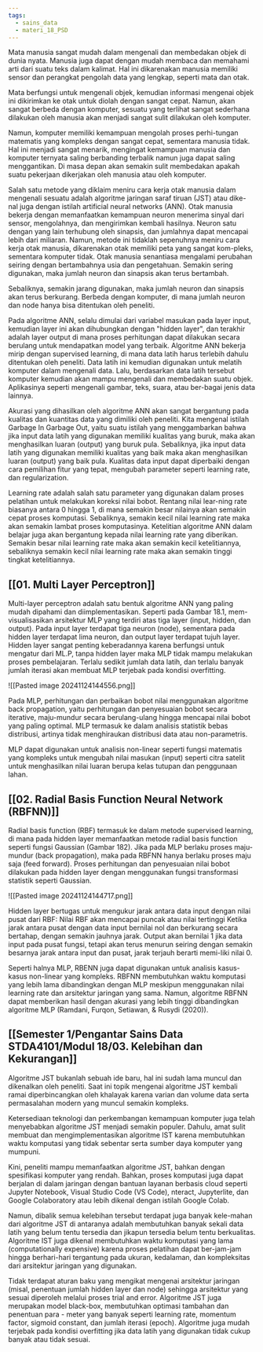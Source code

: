 ```yaml
---
tags:
  - sains_data
  - materi_18_PSD
---
```

Mata manusia sangat mudah dalam mengenali dan membedakan objek di dunia nyata. Manusia juga dapat dengan mudah membaca dan memahami arti dari suatu teks dalam kalimat. Hal ini dikarenakan manusia memiliki sensor dan perangkat pengolah data yang lengkap, seperti mata dan otak.

Mata berfungsi untuk mengenali objek, kemudian informasi mengenai objek ini dikirimkan ke otak untuk diolah dengan sangat cepat. Namun, akan sangat berbeda dengan komputer, sesuatu yang terlihat sangat sederhana dilakukan oleh manusia akan menjadi sangat sulit dilakukan oleh komputer.

Namun, komputer memiliki kemampuan mengolah proses perhi-tungan matematis yang kompleks dengan sangat cepat, sementara manusia tidak. Hal ini menjadi sangat menarik, mengingat kemampuan manusia dan komputer ternyata saling berbanding terbalik namun juga dapat saling menggantikan. Di masa depan akan semakin sulit membedakan apakah suatu pekerjaan dikerjakan oleh manusia atau oleh komputer.

Salah satu metode yang diklaim meniru cara kerja otak manusia dalam mengenali sesuatu adalah algoritme jaringan saraf tiruan (JST) atau dike-nal juga dengan istilah artificial neural networks (ANN). Otak manusia bekerja dengan memanfaatkan kemampuan neuron menerima sinyal dari sensor, mengolahnya, dan mengirimkan kembali hasilnya. Neuron satu dengan yang lain terhubung oleh sinapsis, dan jumlahnya dapat mencapai lebih dari miliaran. Namun, metode ini tidaklah sepenuhnya meniru cara kerja otak manusia, dikarenakan otak memiliki peta yang sangat kom-pleks, sementara komputer tidak. Otak manusia senantiasa mengalami perubahan seiring dengan bertambahnya usia dan pengetahuan. Semakin sering digunakan, maka jumlah neuron dan sinapsis akan terus bertambah.

Sebaliknya, semakin jarang digunakan, maka jumlah neuron dan sinapsis akan terus berkurang. Berbeda dengan komputer, di mana jumlah neuron dan node hanya bisa ditentukan oleh peneliti.

Pada algoritme ANN, selalu dimulai dari variabel masukan pada layer input, kemudian layer ini akan dihubungkan dengan "hidden layer", dan terakhir adalah layer output di mana proses perhitungan dapat dilakukan secara berulang untuk mendapatkan model yang terbaik. Algoritme ANN bekerja mirip dengan supervised learning, di mana data latih harus terlebih dahulu ditentukan oleh peneliti. Data latih ini kemudian digunakan untuk melatih komputer dalam mengenali data. Lalu, berdasarkan data latih tersebut komputer kemudian akan mampu mengenali dan membedakan suatu objek. Aplikasinya seperti mengenali gambar, teks, suara, atau ber-bagai jenis data lainnya.

Akurasi yang dihasilkan oleh algoritme ANN akan sangat bergantung pada kualitas dan kuantitas data yang dimiliki oleh peneliti. Kita mengenal istilah Garbage In Garbage Out, yaitu suatu istilah yang menggambarkan bahwa jika input data latih yang digunakan memiliki kualitas yang buruk, maka akan menghasilkan luaran (output) yang buruk pula. Sebaliknya, jika input data latih yang digunakan memiliki kualitas yang baik maka akan menghasilkan luaran (output) yang baik pula. Kualitas data input dapat diperbaiki dengan cara pemilihan fitur yang tepat, mengubah parameter seperti learning rate, dan regularization.

Learning rate adalah salah satu parameter yang digunakan dalam proses pelatihan untuk melakukan koreksi nilai bobot. Rentang nilai lear-ning rate biasanya antara 0 hingga 1, di mana semakin besar nilainya akan semakin cepat proses komputasi. Sebaliknya, semakin kecil nilai learning rate maka akan semakin lambat proses komputasinya. Ketelitian algoritme ANN dalam belajar juga akan bergantung kepada nilai learning rate yang diberikan. Semakin besar nilai learning rate maka akan semakin kecil ketelitiannya, sebaliknya semakin kecil nilai learning rate maka akan semakin tinggi tingkat ketelitiannya.

## [[01. Multi Layer Perceptron]]

Multi-layer perceptron adalah satu bentuk algoritme ANN yang paling mudah dipahami dan diimplementasikan. Seperti pada Gambar 18.1, mem-visualisasikan arsitektur MLP yang terdiri atas tiga layer (input, hidden, dan output). Pada input layer terdapat tiga neuron (node), sementara pada hidden layer terdapat lima neuron, dan output layer terdapat tujuh layer. Hidden layer sangat penting keberadannya karena berfungsi untuk mengatur dari ML.P, tanpa hidden layer maka MLP tidak mampu melakukan proses pembelajaran. Terlalu sedikit jumlah data latih, dan terlalu banyak jumlah iterasi akan membuat MLP terjebak pada kondisi overfitting.

![[Pasted image 20241124144556.png]]

Pada MLP, perhitungan dan perbaikan bobot nilai menggunakan algoritme back propagation, yaitu perhitungan dan penyesuaian bobot secara iterative, maju-mundur secara berulang-ulang hingga mencapai nilai bobot yang paling optimal. MLP termasuk ke dalam analisis statistik bebas distribusi, artinya tidak menghiraukan distribusi data atau non-parametris.

MLP dapat digunakan untuk analisis non-linear seperti fungsi matematis yang kompleks untuk mengubah nilai masukan (input) seperti citra satelit untuk menghasilkan nilai luaran berupa kelas tutupan dan penggunaan lahan.





## [[02. Radial Basis Function Neural Network (RBFNN)]]

Radial basis function (RBF) termasuk ke dalam metode supervised learning, di mana pada hidden layer memanfaatkan metode radial basis function seperti fungsi Gaussian (Gambar 182). Jika pada MLP berlaku proses maju-mundur (back propagation), maka pada RBFNN hanya berlaku proses maju saja (feed forward). Proses perhitungan dan penyesuaian nilai bobot dilakukan pada hidden layer dengan menggunakan fungsi transformasi statistik seperti Gaussian.

![[Pasted image 20241124144717.png]]

Hidden layer bertugas untuk mengukur jarak antara data input dengan nilai pusat dari RBF: Nilai RBF akan mencapai puncak atau nilai tertinggi Ketika jarak antara pusat dengan data input bernilai nol dan berkurang secara bertahap, dengan semakin jauhnya jarak. Output akan bernilai 1 jika data input pada pusat fungsi, tetapi akan terus menurun seiring dengan semakin besarnya jarak antara input dan pusat, jarak terjauh berarti memi-liki nilai 0.

Seperti halnya MLP, RBENN juga dapat digunakan untuk analisis kasus-kasus non-linear yang kompleks. RBFNN membutuhkan waktu komputasi yang lebih lama dibandingkan dengan MLP meskipun menggunakan nilai learning rate dan arsitektur jaringan yang sama. Namun, algoritme RBFNN dapat memberikan hasil dengan akurasi yang lebih tinggi dibandingkan algoritme MLP (Ramdani, Furqon, Setiawan, & Rusydi (2020)).



## [[Semester 1/Pengantar Sains Data STDA4101/Modul 18/03. Kelebihan dan Kekurangan]]

Algoritme JST bukanlah sebuah ide baru, hal ini sudah lama muncul dan dikenalkan oleh peneliti. Saat ini topik mengenai algoritme JST kembali ramai diperbincangkan oleh khalayak karena varian dan volume data serta permasalahan modern yang muncul semakin kompleks.

Ketersediaan teknologi dan perkembangan kemampuan komputer juga telah menyebabkan algoritme JST menjadi semakin populer. Dahulu, amat sulit membuat dan mengimplementasikan algoritme IST karena membutuhkan waktu komputasi yang tidak sebentar serta sumber daya komputer yang mumpuni.

Kini, peneliti mampu memanfaatkan algoritme JST, bahkan dengan spesifikasi komputer yang rendah. Bahkan, proses komputasi juga dapat berjalan di dalam jaringan dengan bantuan layanan berbasis cloud seperti Jupyter Notebook, Visual Studio Code (VS Code), nteract, Jupyterlite, dan Google Colaboratory atau lebih dikenal dengan istilah Google Colab.

Namun, dibalik semua kelebihan tersebut terdapat juga banyak kele-mahan dari algoritme JST di antaranya adalah membutuhkan banyak sekali data latih yang belum tentu tersedia dan jikapun tersedia belum tentu berkualitas. Algoritme IST juga dikenal membutuhkan waktu komputasi yang lama (computationally expensive) karena proses pelatihan dapat ber-jam-jam hingga berhari-hari tergantung pada ukuran, kedalaman, dan kompleksitas dari arsitektur jaringan yang digunakan.

Tidak terdapat aturan baku yang mengikat mengenai arsitektur jaringan (misal, penentuan jumlah hidden layer dan node) sehingga arsitektur yang sesuai diperoleh melalui proses trial and error. Algoritme JST juga merupakan model black-box, membutuhkan optimasi tambahan dan penentuan para - meter yang banyak seperti learning rate, momentum factor, sigmoid constant, dan jumlah iterasi (epoch). Algoritme juga mudah terjebak pada kondisi overfitting jika data latih yang digunakan tidak cukup banyak atau tidak sesuai.



